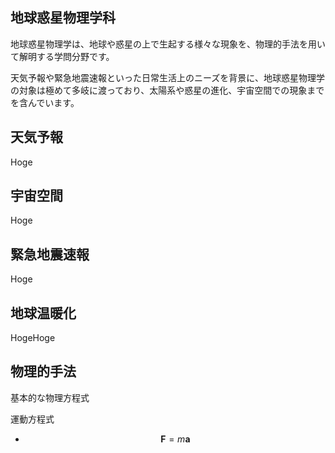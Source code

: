 ## 地球惑星物理学科

地球惑星物理学は、地球や惑星の上で生起する様々な現象を、物理的手法を用いて解明する学問分野です。

天気予報や緊急地震速報といった日常生活上のニーズを背景に、地球惑星物理学の対象は極めて多岐に渡っており、太陽系や惑星の進化、宇宙空間での現象までを含んでいます。


## 天気予報

Hoge

## 宇宙空間

Hoge

## 緊急地震速報

Hoge

## 地球温暖化

HogeHoge

## 物理的手法

基本的な物理方程式

運動方程式 

- $$ \boldsymbol{F} = m \boldsymbol{a}$$





